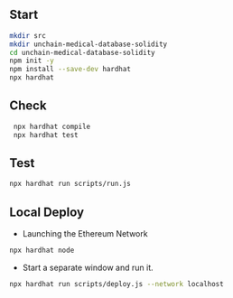 ## Start

```sh
mkdir src
mkdir unchain-medical-database-solidity
cd unchain-medical-database-solidity
npm init -y
npm install --save-dev hardhat
npx hardhat
```

## Check

```sh
 npx hardhat compile
 npx hardhat test
 ```

## Test

```sh
npx hardhat run scripts/run.js
```

## Local Deploy

- Launching the Ethereum Network

```sh
npx hardhat node
```

- Start a separate window and run it.

```sh
npx hardhat run scripts/deploy.js --network localhost
```
